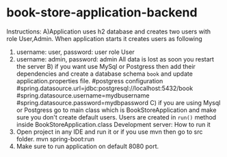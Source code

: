 # book-store-application-backend
Instructions:
A)Application uses h2 database and creates two users with role User,Admin. When application starts it creates users as following
1) username: user, password: user role User
2) username: admin, password: admin 
All data is lost as soon you restart the server
B) if you want use MySql or Postgress then add their dependencies and create a database schema `book` and update application.properties file.
#postgress configuration
#spring.datasource.url=jdbc:postgresql://localhost:5432/book
#spring.datasource.username=mydbusername
#spring.datasource.password=mydbpassword
C) if you are using Mysql or Postgress go to main class which is BookStoreApplication and make sure you don't create default users. Users are created in
  `run()` method inside BookStoreApplication.class
Development server: How to run it
1) Open project in any IDE and run it or if you use mvn then go to src folder. mvn spring-boot:run
2) Make sure to run application  on default 8080 port.
